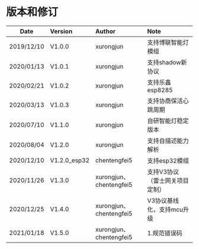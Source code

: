 # 版本和修订 #

| **Date**       | **Version**  |  **Author**    | **Note**  |
| --------   | :------   | :----      | :---- |
| 2019/12/10 | V1.0.0 | xurongjun | 支持博联智能灯模组 |
| 2020/01/13 | V1.0.1 | xurongjun | 支持shadow新协议 |
| 2020/02/21 | V1.0.2 | xurongjun | 支持乐鑫esp8285 |
| 2020/03/13 | V1.0.3 | xurongjun | 支持协商保活心跳周期 |
| 2020/07/10 | V1.1.0 | xurongjun | 自研智能灯稳定版本 |
| 2020/08/04 | V1.2.0 | xurongjun | 支持自描述能力解析 |
| 2020/12/10 | V1.2.0_esp32 | chentengfei5 | 支持esp32模组 |
| 2020/11/26 | V1.3.0 | xurongjun、chentengfei5 | 支持V3协议（雷士网关项目定制） |
| 2020/12/25 | V1.4.0 | xurongjun、chentengfei5 | V3协议基线化，支持mcu升级 |
| 2021/01/18 | V1.5.0 | xurongjun、chentengfei5 | 1.规范错误码 |
